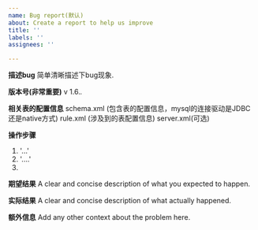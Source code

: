 ```yaml
---
name: Bug report(默认)
about: Create a report to help us improve
title: ''
labels: ''
assignees: ''

---
```


**描述bug**
 简单清晰描述下bug现象.

**版本号(非常重要)**
 v 1.6.*.*

**相关表的配置信息**
  schema.xml (包含表的配置信息，mysql的连接驱动是JDBC还是native方式)
  rule.xml (涉及到的表配置信息)
  server.xml(可选)

**操作步骤**
1.  '...'
2.  '....'
3. 

**期望结果**
A clear and concise description of what you expected to happen.

**实际结果**
A clear and concise description of what  actually happened.

**额外信息**
Add any other context about the problem here.
